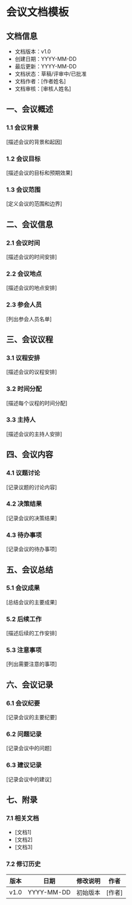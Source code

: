 # 会议文档模板

## 文档信息
- 文档版本：v1.0
- 创建日期：YYYY-MM-DD
- 最后更新：YYYY-MM-DD
- 文档状态：草稿/评审中/已批准
- 文档作者：[作者姓名]
- 文档审核：[审核人姓名]

## 一、会议概述

### 1.1 会议背景
[描述会议的背景和起因]

### 1.2 会议目标
[描述会议的目标和预期效果]

### 1.3 会议范围
[定义会议的范围和边界]

## 二、会议信息

### 2.1 会议时间
[描述会议的时间安排]

### 2.2 会议地点
[描述会议的地点安排]

### 2.3 参会人员
[列出参会人员名单]

## 三、会议议程

### 3.1 议程安排
[描述会议的议程安排]

### 3.2 时间分配
[描述每个议程的时间分配]

### 3.3 主持人
[描述会议的主持人安排]

## 四、会议内容

### 4.1 议题讨论
[记录议题的讨论内容]

### 4.2 决策结果
[记录会议的决策结果]

### 4.3 待办事项
[记录会议的待办事项]

## 五、会议总结

### 5.1 会议成果
[总结会议的主要成果]

### 5.2 后续工作
[描述后续的工作安排]

### 5.3 注意事项
[列出需要注意的事项]

## 六、会议记录

### 6.1 会议纪要
[记录会议的主要纪要]

### 6.2 问题记录
[记录会议中的问题]

### 6.3 建议记录
[记录会议中的建议]

## 七、附录

### 7.1 相关文档
- [文档1]
- [文档2]
- [文档3]

### 7.2 修订历史
| 版本 | 日期 | 修改说明 | 作者 |
|------|------|----------|------|
| v1.0 | YYYY-MM-DD | 初始版本 | [作者] | 